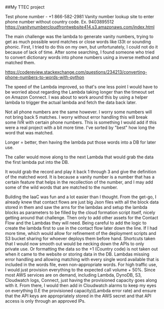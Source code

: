 ##My TTEC project

Test phone number - +1 866-582-2981
Vanity number lookup site to enter phone number without country code. Ex. 9403895512 https://vanitynumbercloudfrontwebsite414.s3.amazonaws.com/index.html

The main challenge was the lambda to generate vanity numbers, trying to get as much possible word matches or close words like l33t or sounding phonic. First, I tried to do this on my own, but unfortunately, I could not do it because of lack of time. After some searching, I found someone who tried to convert dictionary words into phone numbers using a inverse method and matched them. 

https://codereview.stackexchange.com/questions/234213/converting-phone-numbers-to-words-with-python

The speed of the Lambda improved, so that's one less point I would have to be worried about regarding the Lambda taking longer than the timeout set on Amazon Connect. I was about to work around this by using a helper lambda to trigger the actual lambda and fetch the data back later.

Not all phone numbers are the same however. I worry some numbers will not bring back 5 matches. I worry without error handling this will break some IVR with certain phone numbers. This is something I would add if this were a real project with a bit more time. I've sorted by "best" how long the word that was matched.

Longer = better, then having the lambda put those words into a DB for later use.

The caller would move along to the next Lambda that would grab the data the first lambda put into the DB.

It would grab the record and play it back 1 through 3 and give the definition of the matched word. It is because a vanity number is a number that has a certain feature that helps in the recollection of the number, and I may add some of the wild words that are matched to the number.

Building the IaaC was fun and a lot easier than I thought. From the get-go, I already knew that contact flows are just big Json files with all the block data stored in them and saw the arns for the lambdas and setup the lambda blocks as parameters to be filled by the cloud formation script itself, nicely getting around that challenge. Then only to add other assets for the Contact Flow and the Lambdas they will need. Being careful to add the logic to create the lambda first to use in the contact flow later down the line. If I had more time, which would allow for refinement of the deployment scripts and S3 bucket sharing for whoever deploys them before hand. Shortcuts taken that I would now smooth out would be necking down the APIs to only private use. Or formatting the data so the +1 (Country code) is not taken out when it came to the website or storing data in the DB. Lambdas missing error handling and allowing matching with every single word available that is included in the words file, even non-appropriate words. For high traffic use, I would just provision everything to the expected call volume + 50%. Since most AWS services are on demand, including Lambda, DynoDB, S3, Cloudwatch logs, Connect, just having the provisioned capacity goes along with it. From there, I would then add in Cloudwatch alarms to keep my eyes on everything (I.E the provisioned capacity)(Lambda error rate) and ensure that the API keys are appropriately stored in the AWS secret and that API access is only through an approved IPs.
